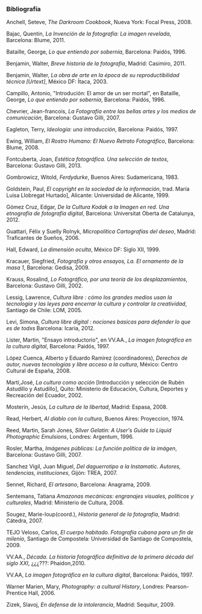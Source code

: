 ### Bibliografía

Anchell, Seteve,
_The Darkroom Cookbook_,
Nueva York: Focal Press, 2008.
<!--[392][]-->

Bajac, Quentin,
_La Invención de la fotografía: La imagen revelada_,
Barcelona: Blume, 2011.
<!--[160][][morelia algo de el en fad y bc]-->

Bataille, George,
_Lo que entiendo por sobernía_,
Barcelona: Paidós, 1996.

Benjamin, Walter,
_Breve historia de la fotografía_,
Madrid: Casimiro, 2011.
<!--[64][]-->

Benjamin, Walter,
_La obra de arte en la época de su reproductibilidad técnica [Urtext]_,
México DF: Ítaca, 2003.
<!--[127][]-->

Campillo, Antonio,
"Introdución: El amor de un ser mortal",
en Bataille, George, _Lo que entiendo por sobernía_,
Barcelona: Paidós, 1996.
<!--[09-43][]-->

Chevrier, Jean-francois,
_La Fotografía entre las bellas artes y los medios de comunicación_,
Barcelona: Gustavo Gilli, 2007.
<!--[350][]-->

Eagleton, Terry,
_Ideología: una introducción_,
Barcelona: Paidós, 1997.
<!--[304][]-->

Ewing, William,
_El Rostro Humano: El Nuevo Retrato Fotográfico_,
Barcelona: Blume, 2008.
<!--[240][]-->

Fontcuberta, Joan,
_Estética fotográfica. Una selección de textos_,
Barcelona: Gustavo Gilli, 2013.
<!--[288][]-->

Gombrowicz, Witold,
_Ferdydurke_,
Buenos Aires: Sudamericana, 1983.

Goldstein, Paul,
_El copyright en la sociedad de la información_,
trad. María Luisa Llobregat Hurtado],
Alicante: Universidad de Alicante, 1999.
<!--[205][]-->

Gómez Cruz, Edgar,
_De la Cultura Kodak a la Imagen en red. Una etnografía de fotografía digital_,
Barcelona: Universitat Oberta de Catalunya, 2012.
<!--[290][]-->

Guattari, Félix y Suelly Rolnyk,
_Micropolítica Cartografías del deseo_,
Madrid: Traficantes de Sueños, 2006.
<!--[380][]-->

Hall, Edward,
_La dimensión oculta_,
México DF: Siglo XII, 1999.
<!--[259][]-->

Kracauer, Siegfried,
_Fotografía y otros ensayos, La. El ornamento de la masa 1_,
Barcelona: Gedisa, 2009.
<!--[160][Biblio Central]-->

Krauss, Rosalind,
_Lo Fotográfico, por una teoría de los desplazamientos_,
Barcelona: Gustavo Gilli, 2002.
<!--[237][]-->

Lessig, Lawrence,
_Cultura libre : cómo los grandes medios usan la tecnología y las leyes para encerrar la cultura y controlar la creatividad_,
Santiago de Chile: LOM, 2005.
<!--[265][]-->

Levi, Simona,
_Cultura libre digital : nociones basicas para defender lo que es de todxs_
Barcelona: Icaria, 2012.
<!--[126][]-->

Lister, Martin,
"Ensayo introductorio",
en VV.AA.,  _La imagen fotográfica en la cultura digital_,
Barcelona: Paidós, 1997.
<!--[336][]-->

López Cuenca, Alberto y Eduardo Ramirez (coordinadores),
_Derechos de autor, nuevas tecnologías y libre acceso a la cultura_,
México: Centro Cultural de España, 2008.
<!--[213][]-->

Martí,José,
_La cultura como acción_ [Introducción y selección de Rubén Astudillo y Astudillo],
Quito: Ministerio de Educación, Cultura, Deportes y Recreación del Ecuador, 2002.
<!--[358][]-->

Mosterín, Jesús,
_La cultura de la libertad_,
Madrid: Espasa, 2008.
<!--[303][B824.4 M67]-->

﻿Read, Herbert,
_Al diablo con la cultura_,
Buenos Aires: Proyeccion, 1974.
<!--[196][]-->

Reed, Martin, Sarah Jones,
_Silver Gelatin: A User's Guide to Liquid Photographic Emulsions_,
Londres: Argentum, 1996.
<!--[144][]-->

Rosler, Martha,
_Imágenes públicas: La función política de la imágen_,
Barcelona: Gustavo Gilli, 2007.
<!--[317][]-->

Sanchez Vigil, Juan Miguel,
_Del daguerrotipo a la Instamatic. Autores, tendencias, instituciones_,
Gijón: TREA, 2007.
<!--[608][FFyL BC]-->

Sennet, Richard,
_El artesano_,
Barcelona: Anagrama, 2009.
<!--[416][]-->

Sentemans, Tatiana
_Amazonas mecánicas: engranajes visuales, políticos y culturales_,
Madrid: Ministerio de Cultura, 2008.
<!--[330][]-->

Sougez, Marie-loup(coord.),
_Historia general de la fotografía_,
Madrid: Cátedra, 2007.
<!--[832][]-->

TEJO Veloso, Carlos,
_El cuerpo habitado. Fotografía cubana para un fin de milenio_,
Santiago de Compostela: Universidad de Santiago de Compostela, 2009.
<!--[289][]-->

VV.AA.,
_Década. La historia fotográfica definitiva de la primera década del siglo XXI_,
¿¿¿???: Phaidon,2010.
<!--[504][]-->

VV.AA,
_La imagen fotográfica en la cultura digital_,
Barcelona: Paidós, 1997.
<!--[336][]-->

Warner Marien, Mary,
_Photography: a cultural History_,
Londres: Pearson-Prentice Hall, 2006.
<!--[544][]-->

Zizek, Slavoj,
_En defensa de la intolerancia_,
Madrid: Sequitur, 2009.
<!--[123][]-->
